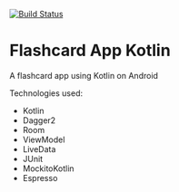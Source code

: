 [![Build Status](https://travis-ci.org/gspitz01/FlashcardAppKotlin.svg?branch=master)](https://travis-ci.org/gspitz01/FlashcardAppKotlin)
# Flashcard App Kotlin
A flashcard app using Kotlin on Android

Technologies used:
- Kotlin
- Dagger2
- Room
- ViewModel
- LiveData
- JUnit
- MockitoKotlin
- Espresso
